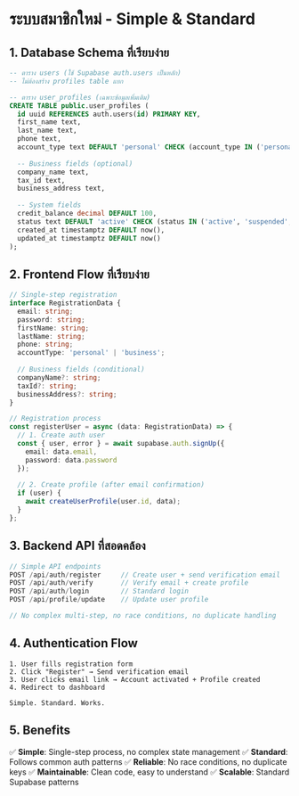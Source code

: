 # ระบบสมาชิกใหม่ - Simple & Standard

## 1. Database Schema ที่เรียบง่าย

```sql
-- ตาราง users (ใช้ Supabase auth.users เป็นหลัก)
-- ไม่ต้องสร้าง profiles table แยก

-- ตาราง user_profiles (เฉพาะข้อมูลเพิ่มเติม)
CREATE TABLE public.user_profiles (
  id uuid REFERENCES auth.users(id) PRIMARY KEY,
  first_name text,
  last_name text,
  phone text,
  account_type text DEFAULT 'personal' CHECK (account_type IN ('personal', 'business')),
  
  -- Business fields (optional)
  company_name text,
  tax_id text,
  business_address text,
  
  -- System fields
  credit_balance decimal DEFAULT 100,
  status text DEFAULT 'active' CHECK (status IN ('active', 'suspended', 'inactive')),
  created_at timestamptz DEFAULT now(),
  updated_at timestamptz DEFAULT now()
);
```

## 2. Frontend Flow ที่เรียบง่าย

```typescript
// Single-step registration
interface RegistrationData {
  email: string;
  password: string;
  firstName: string;
  lastName: string;
  phone: string;
  accountType: 'personal' | 'business';
  
  // Business fields (conditional)
  companyName?: string;
  taxId?: string;
  businessAddress?: string;
}

// Registration process
const registerUser = async (data: RegistrationData) => {
  // 1. Create auth user
  const { user, error } = await supabase.auth.signUp({
    email: data.email,
    password: data.password
  });
  
  // 2. Create profile (after email confirmation)
  if (user) {
    await createUserProfile(user.id, data);
  }
};
```

## 3. Backend API ที่สอดคล้อง

```typescript
// Simple API endpoints
POST /api/auth/register     // Create user + send verification email
POST /api/auth/verify       // Verify email + create profile
POST /api/auth/login        // Standard login
POST /api/profile/update    // Update user profile

// No complex multi-step, no race conditions, no duplicate handling
```

## 4. Authentication Flow

```
1. User fills registration form
2. Click "Register" → Send verification email
3. User clicks email link → Account activated + Profile created
4. Redirect to dashboard

Simple. Standard. Works.
```

## 5. Benefits

✅ **Simple**: Single-step process, no complex state management
✅ **Standard**: Follows common auth patterns
✅ **Reliable**: No race conditions, no duplicate keys
✅ **Maintainable**: Clean code, easy to understand
✅ **Scalable**: Standard Supabase patterns